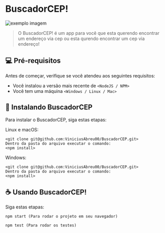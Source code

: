 # BuscadorCEP!


<img src="https://lh3.googleusercontent.com/y6d4X_AsZf4r_S3nFB3-dehW63TYsfyfQtT8gA7reBmJVWXlE0D_gKh1nTmlei0PgP2tKp9KKA3D87DJUmwg-4eUtdDfz9MgLjtBjwXzu5hi1qC34IQqyTF__-tVCZh1JuOzAnIpBTuxjv6Y8G_BtLqIMLDbKOs1vo_HBmnczFm6dpm7G6nUoMv8HyY3Z9HAc4QOVTqe76JtTi8PHWVeFBwU3Kn_wT1mLfaLe-1wCZyFtXPSt7ht9-WOMJugOTJ7fWompWkL8f1fFnLr_0LQccrdTLK6ksuwohzFFwH-Zo3r1rhEk1gQ7n8Scc0FiaQl7RkJeZOv0mKUitlgHd-Havwfo1nHTzaBRni-p0VqYLX83h9MuMlyNrq2jDmUsFDdJNv52P9BQvAlHo1vXoc2J35gke3phGVuvC0bC9kAeYzAcoDrqek3ndLlyZvIC4mq4JFx7snXP7UPdYgt7nc4AQN9XolgYYQvsg4P18L-jscchUqzu-4gXTSj5zAC1pWTh5isiJ-giU0WZNEI6qpWzeORQ5zw1O1FRevoQzTotjWEKOyl-NxTuzytLN0li5K3ub4wM-MarWwuWv5txu19mxTK_EPSzqez6ZYlPJOPNDeY-i2mAbSVHFcXUOayXCSFhtPDF0cczsjMOFHPkHP7xTs4OcVj6q5niB9EMmp2hrWOC3448ujoIRk6JtX3KGs7KJCHft45DCgMmP1MhLyUYQ=w2558-h948-no?authuser=0" alt="exemplo imagem">

> O BuscadorCEP! é um app para você que esta querendo encontrar um endereço via cep ou esta qurendo encontrar um cep via endereço!



## 💻 Pré-requisitos

Antes de começar, verifique se você atendeu aos seguintes requisitos:
<!---Estes são apenas requisitos de exemplo. Adicionar, duplicar ou remover conforme necessário--->
* Você instalou a versão mais recente de `<NodeJS / NPM>`
* Você tem uma máquina `<Windows / Linux / Mac>`

## 🚀 Instalando BuscadorCEP

Para instalar o BuscadorCEP, siga estas etapas:

Linux e macOS:
```
<git clone git@github.com:ViniciusAbreu00/BuscadorCEP.git>
Dentro da pasta do arquivo executar o comando: 
<npm install>

```

Windows:
```
<git clone git@github.com:ViniciusAbreu00/BuscadorCEP.git>
Dentro da pasta do arquivo executar o comando: 
<npm install>

```

## ☕ Usando BuscadorCEP!

Siga estas etapas:

```
npm start (Para rodar o projeto em seu navegador)

npm test (Para rodar os testes)

```

